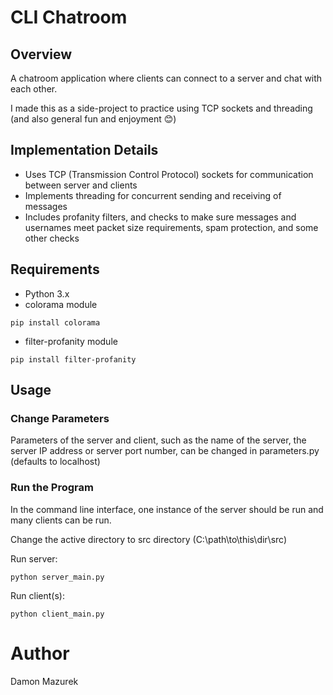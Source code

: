 # CLI Chatroom

## Overview
A chatroom application where clients can connect to a server and chat with each other.

I made this as a side-project to practice using TCP sockets and threading (and also general fun and enjoyment 😊)

## Implementation Details
- Uses TCP (Transmission Control Protocol) sockets for communication between server and clients
- Implements threading for concurrent sending and receiving of messages
- Includes profanity filters, and checks to make sure messages and usernames meet packet size requirements, spam protection, and some other checks

## Requirements
- Python 3.x
- colorama module
```
pip install colorama
```
- filter-profanity module
```
pip install filter-profanity
```

## Usage

### Change Parameters
Parameters of the server and client, such as the name of the server, the server IP address or server port number, can be changed in parameters.py
(defaults to localhost)

### Run the Program
In the command line interface, one instance of the server should be run and many clients can be run.

Change the active directory to src directory (C:\path\to\this\dir\src)

Run server:

```
python server_main.py
```

Run client(s):

```
python client_main.py
```

# Author
Damon Mazurek
